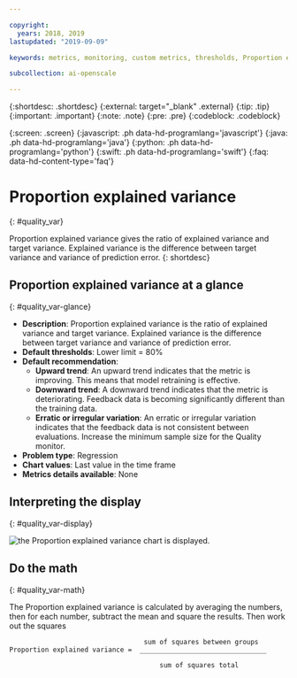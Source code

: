 ```yaml
---

copyright:
  years: 2018, 2019
lastupdated: "2019-09-09"

keywords: metrics, monitoring, custom metrics, thresholds, Proportion explained variance

subcollection: ai-openscale

---
```


{:shortdesc: .shortdesc}
{:external: target="_blank" .external}
{:tip: .tip}
{:important: .important}
{:note: .note}
{:pre: .pre}
{:codeblock: .codeblock}

{:screen: .screen}
{:javascript: .ph data-hd-programlang='javascript'}
{:java: .ph data-hd-programlang='java'}
{:python: .ph data-hd-programlang='python'}
{:swift: .ph data-hd-programlang='swift'}
{:faq: data-hd-content-type='faq'}

# Proportion explained variance
{: #quality_var}

Proportion explained variance gives the ratio of explained variance and target variance. Explained variance is the difference between target variance and variance of prediction error.
{: shortdesc}

## Proportion explained variance at a glance
{: #quality_var-glance}

- **Description**: Proportion explained variance is the ratio of explained variance and target variance. Explained variance is the difference between target variance and variance of prediction error.
- **Default thresholds**: Lower limit = 80%
- **Default recommendation**:
   - **Upward trend**: An upward trend indicates that the metric is improving. This means that model retraining is effective.
   - **Downward trend**: A downward trend indicates that the metric is deteriorating. Feedback data is becoming significantly different than the training data.
   - **Erratic or irregular variation**: An erratic or irregular variation indicates that the feedback data is not consistent between evaluations. Increase the minimum sample size for the Quality monitor.
- **Problem type**: Regression
- **Chart values**: Last value in the time frame
- **Metrics details available**: None

## Interpreting the display
{: #quality_var-display}

![the Proportion explained variance chart is displayed.](images/xxxx.png)

## Do the math
{: #quality_var-math}

The Proportion explained variance is calculated by averaging the numbers, then for each number, subtract the mean and square the results. Then work out the squares

```
                                  sum of squares between groups 
Proportion explained variance =  ________________________________

                                      sum of squares total
```